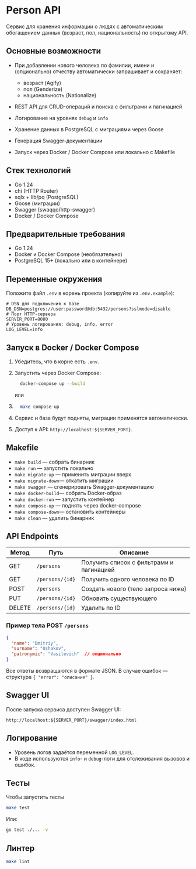 # Person API

Сервис для хранения информации о людях с автоматическим обогащением данных (возраст, пол, национальность) по открытому API.

## Основные возможности

* При добавлении нового человека по фамилии, имени и (опционально) отчеству автоматически запрашивает и сохраняет:

  * возраст (Agify)
  * пол (Genderize)
  * национальность (Nationalize)
* REST API для CRUD-операций и поиска с фильтрами и пагинацией
* Логирование на уровнях `debug` и `info`
* Хранение данных в PostgreSQL с миграциями через Goose
* Генерация Swagger-документации
* Запуск через Docker / Docker Compose или локально с Makefile

## Стек технологий

* Go 1.24
* chi (HTTP Router)
* sqlx + lib/pq (PostgreSQL)
* Goose (миграции)
* Swagger (swaqqo/http-swagger)
* Docker / Docker Compose

## Предварительные требования

* Go 1.24
* Docker и Docker Compose (необязательно)
* PostgreSQL 15+ (локально или в контейнере)

## Переменные окружения

Положите файл `.env` в корень проекта (копируйте из `.env.example`):

```dotenv
# DSN для подключения к базе
DB_DSN=postgres://user:password@db:5432/persons?sslmode=disable
# Порт HTTP-сервера
SERVER_PORT=8080
# Уровень логирования: debug, info, error
LOG_LEVEL=info
```

## Запуск в Docker / Docker Compose

1. Убедитесь, что в корне есть `.env`.
2. Запустить через Docker Compose:
    ```bash
      docker-compose up --build
    ```
   или 
3.  ```bash
      make compose-up
    ```

3. Сервис и база будут подняты, миграции применятся автоматически.
4. Доступ к API: `http://localhost:${SERVER_PORT}`.

## Makefile

* `make build`       — собрать бинарник
* `make run`         — запустить локально
* `make migrate-up`  — применить миграции вверх
* `make migrate-down`— откатить миграции
* `make swagger`     — сгенерировать Swagger-документацию
* `make docker-build`— собрать Docker-образ
* `make docker-run`  — запустить контейнер
* `make compose-up`  — поднять через docker-compose
* `make compose-down`— остановить контейнеры
* `make clean`       — удалить бинарник

## API Endpoints

| Метод  | Путь            | Описание                                 |
| ------ | --------------- | ---------------------------------------- |
| GET    | `/persons`      | Получить список с фильтрами и пагинацией |
| GET    | `/persons/{id}` | Получить одного человека по ID           |
| POST   | `/persons`      | Создать нового (тело запроса ниже)       |
| PUT    | `/persons/{id}` | Обновить существующего                   |
| DELETE | `/persons/{id}` | Удалить по ID                            |

### Пример тела POST `/persons`

```json
{
  "name": "Dmitriy",
  "surname": "Ushakov",
  "patronymic": "Vasilevich"  // опционально
}
```

Все ответы возвращаются в формате JSON. В случае ошибок — структура `{ "error": "описание" }`.

## Swagger UI

После запуска сервиса доступен Swagger UI:

```
http://localhost:${SERVER_PORT}/swagger/index.html
```

## Логирование

* Уровень логов задаётся переменной `LOG_LEVEL`.
* В коде используются `info`- и `debug`-логи для отслеживания вызовов и ошибок.





## Тесты

Чтобы запустить тесты
```bash
make test
```

Или:

```bash
go test ./... -v
```

## Линтер

```bash
make lint
```
